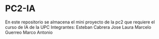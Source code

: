 # PC2-IA
En este repositorio se almacena el mini proyecto de la pc2 que requiere el curso de IA de la UPC
Integrantes:
Esteban Cabrera
Jose Laura
Marcelo Guerreo
Marco Antonio
